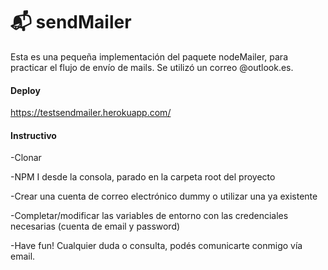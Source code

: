 #  :mailbox_with_mail: sendMailer

Esta es una pequeña implementación del paquete nodeMailer, para practicar el flujo de envío de mails. 
Se utilizó un correo @outlook.es. 


#### Deploy
https://testsendmailer.herokuapp.com/


#### Instructivo

-Clonar

-NPM I desde la consola, parado en la carpeta root del proyecto

-Crear una cuenta de correo electrónico dummy o utilizar una ya existente

-Completar/modificar las variables de entorno con las credenciales necesarias (cuenta de email y password)

-Have fun! Cualquier duda o consulta, podés comunicarte conmigo vía email.
